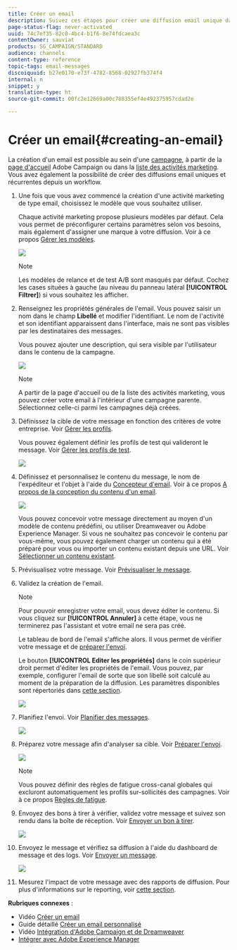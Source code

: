 ```yaml
---
title: Créer un email
description: Suivez ces étapes pour créer une diffusion email unique dans Adobe Campaign.
page-status-flag: never-activated
uuid: 74c7ef35-82c0-4bc4-b1f6-8e74fdcaea3c
contentOwner: sauviat
products: SG_CAMPAIGN/STANDARD
audience: channels
content-type: reference
topic-tags: email-messages
discoiquuid: b27e0170-e73f-4782-8568-02927fb374f4
internal: n
snippet: y
translation-type: ht
source-git-commit: 00fc2e12669a00c788355ef4e492375957cdad2e

---
```



# Créer un email{#creating-an-email}

La création d'un email est possible au sein d'une [campagne](../../start/using/marketing-activities.md#creating-a-marketing-activity), à partir de la [page d'accueil](../../start/using/interface-description.md#home-page) Adobe Campaign ou dans la [liste des activités marketing](../../start/using/marketing-activities.md#about-marketing-activities). Vous avez également la possibilité de créer des diffusions email uniques et récurrentes depuis un workflow.

1. Une fois que vous avez commencé la création d'une activité marketing de type email, choisissez le modèle que vous souhaitez utiliser.

   Chaque activité marketing propose plusieurs modèles par défaut. Cela vous permet de préconfigurer certains paramètres selon vos besoins, mais également d'assigner une marque à votre diffusion. Voir à ce propos [Gérer les modèles](../../start/using/about-templates.md).

   ![](assets/email_creation_1.png)

   >[!NOTE]
   >
   >Les modèles de relance et de test A/B sont masqués par défaut. Cochez les cases situées à gauche (au niveau du panneau latéral **[!UICONTROL Filtrer]**) si vous souhaitez les afficher.

1. Renseignez les propriétés générales de l'email. Vous pouvez saisir un nom dans le champ **Libellé** et modifier l'identifiant. Le nom de l'activité et son identifiant apparaissent dans l'interface, mais ne sont pas visibles par les destinataires des messages.

   Vous pouvez ajouter une description, qui sera visible par l'utilisateur dans le contenu de la campagne.

   ![](assets/email_creation_2.png)

   >[!NOTE]
   >
   >A partir de la page d'accueil ou de la liste des activités marketing, vous pouvez créer votre email à l'intérieur d'une campagne parente. Sélectionnez celle-ci parmi les campagnes déjà créées.

1. Définissez la cible de votre message en fonction des critères de votre entreprise. Voir [Gérer les profils](../../audiences/using/about-profiles.md).

   Vous pouvez également définir les profils de test qui valideront le message. Voir [Gérer les profils de test](../../sending/using/managing-test-profiles-and-sending-proofs.md#managing-test-profiles).

   ![](assets/email_creation_3.png)

1. Définissez et personnalisez le contenu du message, le nom de l'expéditeur et l'objet à l'aide du [Concepteur d'email](../../designing/using/overview.md). Voir à ce propos [A propos de la conception du contenu d'un email](../../designing/using/overview.md).

   ![](assets/email_creation_4.png)

   Vous pouvez concevoir votre message directement au moyen d'un modèle de contenu prédéfini, ou utiliser Dreamweaver ou Adobe Experience Manager. Si vous ne souhaitez pas concevoir le contenu par vous-même, vous pouvez également charger un contenu qui a été préparé pour vous ou importer un contenu existant depuis une URL. Voir [Sélectionner un contenu existant](../../designing/using/using-existing-content.md).

1. Prévisualisez votre message. Voir [Prévisualiser le message](../../sending/using/previewing-messages.md).
1. Validez la création de l'email.

   >[!NOTE]
   >
   >Pour pouvoir enregistrer votre email, vous devez éditer le contenu. Si vous cliquez sur **[!UICONTROL Annuler]** à cette étape, vous ne terminerez pas l'assistant et votre email ne sera pas créé.

   Le tableau de bord de l'email s'affiche alors. Il vous permet de vérifier votre message et de [préparer l'envoi](../../sending/using/preparing-the-send.md).

   Le bouton **[!UICONTROL Editer les propriétés]** dans le coin supérieur droit permet d'éditer les propriétés de l'email. Vous pouvez, par exemple, configurer l'email de sorte que son libellé soit calculé au moment de la préparation de la diffusion. Les paramètres disponibles sont répertoriés dans [cette section](../../administration/using/configuring-email-channel.md#list-of-email-properties).

   ![](assets/delivery_dashboard_2.png)

1. Planifiez l'envoi. Voir [Planifier des messages](../../sending/using/about-scheduling-messages.md).

   ![](assets/delivery_planning.png)

1. Préparez votre message afin d'analyser sa cible. Voir [Préparer l'envoi](../../sending/using/confirming-the-send.md).

   ![](assets/preparing_delivery_2.png)

   >[!NOTE]
   >
   >Vous pouvez définir des règles de fatigue cross-canal globales qui excluront automatiquement les profils sur-sollicités des campagnes. Voir à ce propos [Règles de fatigue](../../administration/using/fatigue-rules.md).

1. Envoyez des bons à tirer à vérifier, validez votre message et suivez son rendu dans la boîte de réception. Voir [Envoyer un bon à tirer](../../sending/using/managing-test-profiles-and-sending-proofs.md#sending-proofs).

   ![](assets/bat_select.png)

1. Envoyez le message et vérifiez sa diffusion à l'aide du dashboard de message et des logs. Voir [Envoyer un message](../../sending/using/confirming-the-send.md).

   ![](assets/confirm_delivery.png)

1. Mesurez l'impact de votre message avec des rapports de diffusion. Pour plus d'informations sur le reporting, voir [cette section](../../reporting/using/about-dynamic-reports.md).

**Rubriques connexes** :

* Vidéo [Créer un email](https://helpx.adobe.com/fr/campaign/kt/acs/using/acs-create-email-from-homepage-feature-video-use.html) 
* Guide détaillé [Créer un email personnalisé](https://docs.campaign.adobe.com/doc/standard/getting_started/fr/ACS_GettingStartedEmail.html)
* Vidéo [Intégration d'Adobe Campaign et de Dreamweaver](https://helpx.adobe.com/fr/campaign/kt/acs/using/acs-dreamweaver-integration-feature-video-use.html)
* [Intégrer avec Adobe Experience Manager](../../integrating/using/integrating-with-experience-manager.md)


